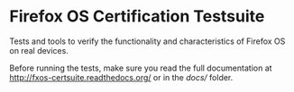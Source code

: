 Firefox OS Certification Testsuite
==================================

Tests and tools to verify the functionality and characteristics of
Firefox OS on real devices.

Before running the tests, make sure you read the full documentation
at http://fxos-certsuite.readthedocs.org/ or in the *docs/* folder.

